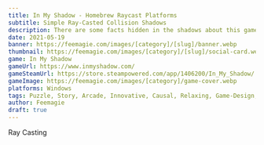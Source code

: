 ```yaml
---
title: In My Shadow - Homebrew Raycast Platforms
subtitle: Simple Ray-Casted Collision Shadows
description: There are some facts hidden in the shadows about this game that you might not know, and I'm wanting to share!
date: 2021-05-19
banner: https://feemagie.com/images/[category]/[slug]/banner.webp
thumbnail: https://feemagie.com/images/[category]/[slug]/social-card.webp
game: In My Shadow
gameUrl: https://www.inmyshadow.com/
gameSteamUrl: https://store.steampowered.com/app/1406200/In_My_Shadow/
gameImage: https://feemagie.com/images/[category]/game-cover.webp
platforms: Windows
tags: Puzzle, Story, Arcade, Innovative, Causal, Relaxing, Game-Design, Development
author: Feemagie
draft: true
---
```


Ray Casting

<ShadowCollisions />